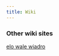 ```yaml
---
title: Wiki
---
```


### Other wiki sites

[elo wale wiadro](https://github.com/terkelg/awesome-creative-coding)
